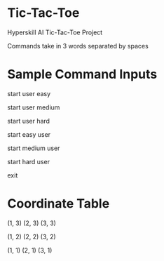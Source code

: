 # Tic-Tac-Toe
Hyperskill AI Tic-Tac-Toe Project

Commands take in 3 words separated by spaces

# Sample Command Inputs
start user easy

start user medium

start user hard

start easy user

start medium user

start hard user

exit

# Coordinate Table
(1, 3) (2, 3) (3, 3)

(1, 2) (2, 2) (3, 2)

(1, 1) (2, 1) (3, 1)

